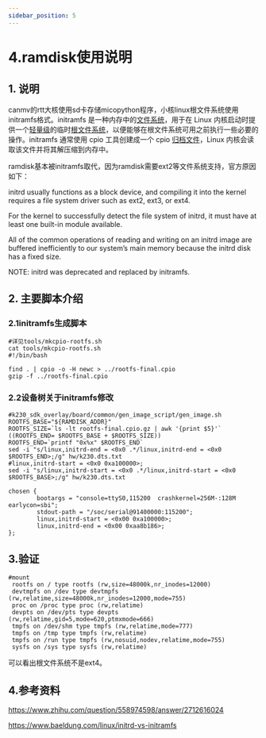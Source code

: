 ```yaml
---
sidebar_position: 5
---
```

# 4.ramdisk使用说明

## 1. 说明

canmv的rtt大核使用sd卡存储micopython程序，小核linux根文件系统使用initramfs格式。initramfs 是一种内存中的[文件系统](https://www.zhihu.com/search?q=文件系统&search_source=Entity&hybrid_search_source=Entity&hybrid_search_extra={"sourceType"%3A"answer"%2C"sourceId"%3A2947632316})，用于在 Linux 内核启动时提供一个[轻量级](https://www.zhihu.com/search?q=轻量级&search_source=Entity&hybrid_search_source=Entity&hybrid_search_extra={"sourceType"%3A"answer"%2C"sourceId"%3A2947632316})的临时[根文件系统](https://www.zhihu.com/search?q=根文件系统&search_source=Entity&hybrid_search_source=Entity&hybrid_search_extra={"sourceType"%3A"answer"%2C"sourceId"%3A2947632316})，以便能够在根文件系统可用之前执行一些必要的操作。initramfs 通常使用 cpio 工具创建成一个 cpio [归档文件](https://www.zhihu.com/search?q=归档文件&search_source=Entity&hybrid_search_source=Entity&hybrid_search_extra={"sourceType"%3A"answer"%2C"sourceId"%3A2947632316})，Linux 内核会读取该文件并将其解压缩到内存中。

ramdisk基本被initramfs取代，因为ramdisk需要ext2等文件系统支持，官方原因如下：

initrd usually functions as a block device, and compiling it into the kernel requires a file system driver such as ext2, ext3, or ext4.

For the kernel to successfully detect the file system of initrd, it must have at least one built-in module available.

All of the common operations of reading and writing on an initrd image are buffered inefficiently to our system’s main memory because the initrd disk has a fixed size.

NOTE: initrd was deprecated and replaced by initramfs.

## 2. 主要脚本介绍

### 2.1initramfs生成脚本

```
#详见tools/mkcpio-rootfs.sh  
cat tools/mkcpio-rootfs.sh 
#!/bin/bash

find . | cpio -o -H newc > ../rootfs-final.cpio
gzip -f ../rootfs-final.cpio
```



### 2.2设备树关于initramfs修改

```
#k230_sdk_overlay/board/common/gen_image_script/gen_image.sh
ROOTFS_BASE="${RAMDISK_ADDR}"
ROOTFS_SIZE=`ls -lt rootfs-final.cpio.gz | awk '{print $5}'`
((ROOTFS_END= $ROOTFS_BASE + $ROOTFS_SIZE))
ROOTFS_END=`printf "0x%x" $ROOTFS_END`
sed -i "s/linux,initrd-end = <0x0 .*/linux,initrd-end = <0x0 $ROOTFS_END>;/g" hw/k230.dts.txt
#linux,initrd-start = <0x0 0xa100000>;
sed -i "s/linux,initrd-start = <0x0 .*/linux,initrd-start = <0x0  $ROOTFS_BASE>;/g" hw/k230.dts.txt
```



```
chosen {
        bootargs = "console=ttyS0,115200  crashkernel=256M-:128M earlycon=sbi";
        stdout-path = "/soc/serial@91400000:115200";
        linux,initrd-start = <0x00 0xa100000>;
        linux,initrd-end = <0x00 0xaa8b186>;
};
```



## 3.验证

```
#mount
 rootfs on / type rootfs (rw,size=48000k,nr_inodes=12000)
 devtmpfs on /dev type devtmpfs (rw,relatime,size=48000k,nr_inodes=12000,mode=755)
 proc on /proc type proc (rw,relatime)
 devpts on /dev/pts type devpts (rw,relatime,gid=5,mode=620,ptmxmode=666)
 tmpfs on /dev/shm type tmpfs (rw,relatime,mode=777)
 tmpfs on /tmp type tmpfs (rw,relatime)
 tmpfs on /run type tmpfs (rw,nosuid,nodev,relatime,mode=755)
 sysfs on /sys type sysfs (rw,relatime)
```



可以看出根文件系统不是ext4。

## 4.参考资料

https://www.zhihu.com/question/558974598/answer/2712616024

https://www.baeldung.com/linux/initrd-vs-initramfs